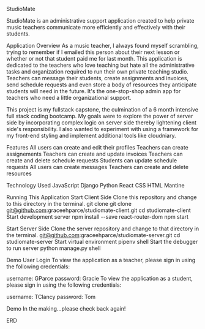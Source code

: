StudioMate

StudioMate is an administrative support application created to help private music teachers communicate more efficiently and effectively with their students. 

Application Overview
As a music teacher, I always found myself scrambling, trying to remember if I emailed this person about their next lesson or whether or not that student paid me for last month. This application is dedicated to the teachers who love teaching but hate all the administrative tasks and organization required to run their own private teaching studio. Teachers can message their students, create assignments and invoices, send schedule requests and even store a body of resources they anticipate students will need in the future. It's the one-stop-shop admin app for teachers who need a little organizational support. 

This project is my fullstack capstone, the culmination of a 6 month intensive full stack coding bootcamp. My goals were to explore the power of server side by incorporating complex logic on server side thereby lightening client side's responsibility. I also wanted to experiment with using a framework for my front-end styling and implement additional tools like cloudniary. 

Features
All users can create and edit their profiles
Teachers can create assignements
Teachers can create and update invoices
Teachers can create and delete schedule requests
Students can update schedule requests
All users can create messages
Teachers can create and delete resources

Technology Used
JavaScript
Django
Python
React
CSS
HTML
Mantine















Running This Application
Start Client Side
Clone this repository and change to this directory in the terminal.
git clone git clone git@github.com:graceehparce/studiomate-client.git
cd studiomate-client
Start development server
npm install --save react-router-dom
npm start

Start Server Side
Clone the server repository and change to that directory in the terminal.
git@github.com:graceehparce/studiomate-server.git
cd studiomate-server
Start virtual environment
pipenv shell
Start the debugger to run server
python manage.py shell

Demo User Login
To view the application as a teacher, please sign in using the following credentials:

username: GParce
password: Gracie
To view the application as a student, please sign in using the following credentials:

username: TClancy
password: Tom

Demo
In the making...please check back again!

ERD


